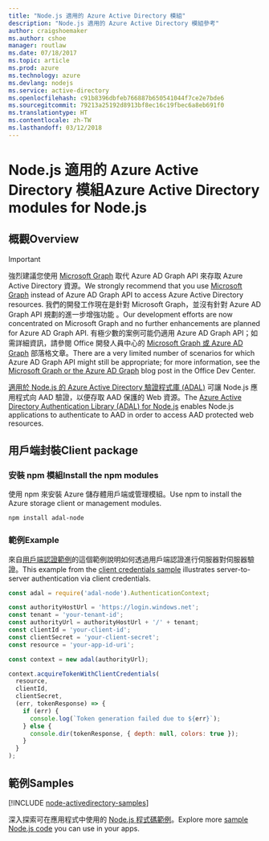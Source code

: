 ```yaml
---
title: "Node.js 適用的 Azure Active Directory 模組"
description: "Node.js 適用的 Azure Active Directory 模組參考"
author: craigshoemaker
ms.author: cshoe
manager: routlaw
ms.date: 07/18/2017
ms.topic: article
ms.prod: azure
ms.technology: azure
ms.devlang: nodejs
ms.service: active-directory
ms.openlocfilehash: c91b8396dbfeb766887b650541044f7ce2e7bde6
ms.sourcegitcommit: 79213a25192d8913bf8ec16c19fbec6a8eb691f0
ms.translationtype: HT
ms.contentlocale: zh-TW
ms.lasthandoff: 03/12/2018
---
```

# <a name="azure-active-directory-modules-for-nodejs"></a><span data-ttu-id="da7ce-103">Node.js 適用的 Azure Active Directory 模組</span><span class="sxs-lookup"><span data-stu-id="da7ce-103">Azure Active Directory modules for Node.js</span></span>

## <a name="overview"></a><span data-ttu-id="da7ce-104">概觀</span><span class="sxs-lookup"><span data-stu-id="da7ce-104">Overview</span></span>

> [!IMPORTANT]
> <span data-ttu-id="da7ce-105">強烈建議您使用 [Microsoft Graph](https://graph.microsoft.io/) 取代 Azure AD Graph API 來存取 Azure Active Directory 資源。</span><span class="sxs-lookup"><span data-stu-id="da7ce-105">We strongly recommend that you use [Microsoft Graph](https://graph.microsoft.io/) instead of Azure AD Graph API to access Azure Active Directory resources.</span></span> <span data-ttu-id="da7ce-106">我們的開發工作現在是針對 Microsoft Graph，並沒有針對 Azure AD Graph API 規劃的進一步增強功能 。</span><span class="sxs-lookup"><span data-stu-id="da7ce-106">Our development efforts are now concentrated on Microsoft Graph and no further enhancements are planned for Azure AD Graph API.</span></span> <span data-ttu-id="da7ce-107">有極少數的案例可能仍適用 Azure AD Graph API；如需詳細資訊，請參閱 Office 開發人員中心的 [Microsoft Graph 或 Azure AD Graph](https://dev.office.com/blogs/microsoft-graph-or-azure-ad-graph) 部落格文章。</span><span class="sxs-lookup"><span data-stu-id="da7ce-107">There are a very limited number of scenarios for which Azure AD Graph API might still be appropriate; for more information, see the [Microsoft Graph or the Azure AD Graph](https://dev.office.com/blogs/microsoft-graph-or-azure-ad-graph) blog post in the Office Dev Center.</span></span>

<span data-ttu-id="da7ce-108">[適用於 Node.js 的 Azure Active Directory 驗證程式庫 (ADAL)](https://www.npmjs.com/package/adal-node) 可讓 Node.js 應用程式向 AAD 驗證，以便存取 AAD 保護的 Web 資源。</span><span class="sxs-lookup"><span data-stu-id="da7ce-108">The [Azure Active Directory Authentication Library (ADAL) for Node.js](https://www.npmjs.com/package/adal-node) enables Node.js applications to authenticate to AAD in order to access AAD protected web resources.</span></span>

## <a name="client-package"></a><span data-ttu-id="da7ce-109">用戶端封裝</span><span class="sxs-lookup"><span data-stu-id="da7ce-109">Client package</span></span>

### <a name="install-the-npm-modules"></a><span data-ttu-id="da7ce-110">安裝 npm 模組</span><span class="sxs-lookup"><span data-stu-id="da7ce-110">Install the npm modules</span></span>

<span data-ttu-id="da7ce-111">使用 npm 來安裝 Azure 儲存體用戶端或管理模組。</span><span class="sxs-lookup"><span data-stu-id="da7ce-111">Use npm to install the Azure storage client or management modules.</span></span>

```bash
npm install adal-node
```   

### <a name="example"></a><span data-ttu-id="da7ce-112">範例</span><span class="sxs-lookup"><span data-stu-id="da7ce-112">Example</span></span>

<span data-ttu-id="da7ce-113">來自[用戶端認證範例](https://github.com/MSOpenTech/azure-activedirectory-library-for-nodejs/blob/master/sample/client-credentials-sample.js)的這個範例說明如何透過用戶端認證進行伺服器對伺服器驗證。</span><span class="sxs-lookup"><span data-stu-id="da7ce-113">This example from the [client credentials sample](https://github.com/MSOpenTech/azure-activedirectory-library-for-nodejs/blob/master/sample/client-credentials-sample.js) illustrates server-to-server authentication via client credentials.</span></span>

```javascript
const adal = require('adal-node').AuthenticationContext;

const authorityHostUrl = 'https://login.windows.net';
const tenant = 'your-tenant-id';
const authorityUrl = authorityHostUrl + '/' + tenant;
const clientId = 'your-client-id';
const clientSecret = 'your-client-secret';
const resource = 'your-app-id-uri';

const context = new adal(authorityUrl);

context.acquireTokenWithClientCredentials(
  resource,
  clientId,
  clientSecret,
  (err, tokenResponse) => {
    if (err) {
      console.log(`Token generation failed due to ${err}`);
    } else {
      console.dir(tokenResponse, { depth: null, colors: true });
    }
  }
);
```

## <a name="samples"></a><span data-ttu-id="da7ce-114">範例</span><span class="sxs-lookup"><span data-stu-id="da7ce-114">Samples</span></span>

[!INCLUDE [node-activedirectory-samples](../docs-ref-conceptual/includes/activedirectory-samples.md)]

<span data-ttu-id="da7ce-115">深入探索可在應用程式中使用的 [Node.js 程式碼範例](https://azure.microsoft.com/resources/samples/?platform=nodejs)。</span><span class="sxs-lookup"><span data-stu-id="da7ce-115">Explore more [sample Node.js code](https://azure.microsoft.com/resources/samples/?platform=nodejs) you can use in your apps.</span></span>
